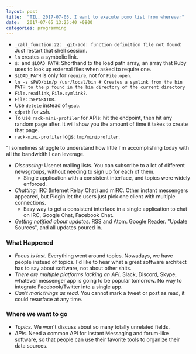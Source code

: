 ```yaml
---
layout: post
title:  "TIL, 2017-07-05, I want to execute pomo list from wherever"
date:   2017-07-05 13:25:40 +0800
categories: programming
---
```


- `_call_function:22: _git-add: function definition file not found`: Just restart that shell session.
- `ln` creates a symbolic link.
- `$:` and `$LOAD_PATH`: Shorthand to the load path array, an array that Ruby uses to look up external files when asked to require one.
- `$LOAD_PATH` is only for `require`, not for `File.open`.
- `ln -s $PWD/bin/p /usr/local/bin # Creates a symlink from the bin PATH to the p found in the bin directory of the current directory`
- `File.readlink`, `File.symlink?`.
- `File::SEPARATOR`.
- Use `delete` instead of `gsub`.
- `cdpath` for zsh.
- To use `rack-mini-profiler` for APIs: hit the endpoint, then hit any random page after. It will show you the amount of time it takes to create that page.
- `rack-mini-profiler` logs: `tmp/miniprofiler`.

"I sometimes struggle to understand how little I'm accomplishing today with all the bandwidth I can leverage.

- *Discussing:* Usenet mailing lists. You can subscribe to a lot of different newsgroups, without needing to sign up for each of them.
  - Single application with a consistent interface, and topics were widely enforced.
- *Chatting:* IRC (Internet Relay Chat) and mIRC. Other instant messengers appeared, but Pidgin let the users just pick one client with multiple connections.
  - Easy way to get a consistent interface in a single application to chat on IRC, Google Chat, Facebook Chat.
- *Getting notified about updates.* RSS and Atom. Google Reader. "Update Sources", and all updates poured in.

### What Happened

- *Focus is lost.* Everything went around topics. Nowadays, we have people instead of topics. I'd like to hear what a great software architect has to say about software, not about other shits.
- *There are multiple platforms lacking an API.* Slack, Discord, Skype, whatever messenger app is going to be popular tomorrow. No way to integrate Facebook/Twitter into a single app.
- *Can't mark things as read.* You cannot mark a tweet or post as read, it could resurface at any time.

### Where we want to go

- *Topics.* We won't discuss about so many totally unrelated fields.
- *APIs.* Need a common API for Instant Messaging and forum-like software, so that people can use their favorite tools to organize their data sources.


